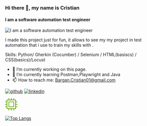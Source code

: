 ### Hi there 👋, my name is Cristian
#### I am a software automation test engineer
![I am a software automation test engineer](https://sdmntprwestus.oaiusercontent.com/files/00000000-b738-5230-bb9a-6c0b3427652e/raw?se=2025-03-30T17%3A42%3A46Z&sp=r&sv=2024-08-04&sr=b&scid=13c4fe2a-5128-5933-b1cf-6d9cffdc13e7&skoid=51916beb-8d6a-49b8-8b29-ca48ed86557e&sktid=a48cca56-e6da-484e-a814-9c849652bcb3&skt=2025-03-30T01%3A20%3A06Z&ske=2025-03-31T01%3A20%3A06Z&sks=b&skv=2024-08-04&sig=U/tST7u47azaGSrlkmEWoa9iNx9b6ZiJnkrnASK53kg%3D)

I made this project just for fun, it allows to see my my project in test automation that i use to train my skills with .

Skills: Python/ Gherkin (Cocumber) / Selenium / HTML(basiscs) / CSS(basics)/Locust

- 🔭 I’m currently working on this page. 
- 🌱 I’m currently learning Postman,Playwright and Java 
- 📫 How to reach me: Bargan.Cristian01@gmail.com 


[<img src='https://cdn.jsdelivr.net/npm/simple-icons@3.0.1/icons/github.svg' alt='github' height='40'>](https://github.com/cristian772)  [<img src='https://cdn.jsdelivr.net/npm/simple-icons@3.0.1/icons/linkedin.svg' alt='linkedin' height='40'>](https://www.linkedin.com/in/cristian-bargan-992727251//)  

<a href='https://docs.github.com/en/developers'><img src='https://raw.githubusercontent.com/acervenky/animated-github-badges/master/assets/devbadge.gif' width='40' height='40'></a> 

[![Top Langs](https://github-readme-stats.vercel.app/api/top-langs/?username=cristian772)](https://github.com/anuraghazra/github-readme-stats)



